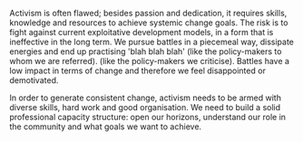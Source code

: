 Activism is often flawed; besides passion and dedication, it requires skills, knowledge and resources to achieve systemic change goals.
The risk is to fight against current exploitative development models, in a form that is ineffective in the long term.  We pursue battles in a piecemeal way, dissipate energies and end up practising 'blah blah blah' (like the policy-makers to whom we are referred). (like the policy-makers we criticise). Battles have a low impact in terms of change and therefore we feel disappointed or demotivated.

In order to generate consistent change, activism needs to be armed with diverse skills, hard work and good organisation. We need to build a solid professional capacity structure: open our horizons, understand our role in the community and what goals we want to achieve.

